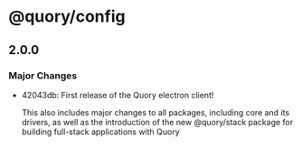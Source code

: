 # @quory/config

## 2.0.0

### Major Changes

- 42043db: First release of the Quory electron client!

  This also includes major changes to all packages, including core and its drivers, as well as the introduction of the new @quory/stack package for building full-stack applications with Quory
